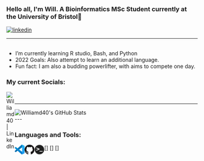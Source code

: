 ### Hello all, I'm Will. A Bioinformatics MSc Student currently at the University of Bristol👋 

[![linkedin](https://img.shields.io/badge/My%20Linkedin-Link-green)](https://www.linkedin.com/in/william-dalessandro/)

---

##

-  I’m currently learning R studio, Bash, and Python
-  2022 Goals: Also attempt to learn an additional language.
-  Fun fact: I am also a budding powerlifter, with aims to compete one day.

### My current Socials:

[<img align="left" alt="Williamd40 | LinkedIn" width="22px" src="https://cdn.jsdelivr.net/npm/simple-icons@v3/icons/linkedin.svg" />][linkedin]

<br />

---

<img align="left" alt="Williamd40's GitHub Stats" src="https://github-readme-stats.Williamd40.vercel.app/api?username=Williamd40&show_icons=true&hide_border=true" />


<br />
---

### Languages and Tools:
[<img align="left" alt="Visual Studio Code" width="26px" src="https://raw.githubusercontent.com/github/explore/80688e429a7d4ef2fca1e82350fe8e3517d3494d/topics/visual-studio-code/visual-studio-code.png" />]
[<img align="left" alt="GitHub" width="26px" src="https://raw.githubusercontent.com/github/explore/78df643247d429f6cc873026c0622819ad797942/topics/github/github.png" />]
[<img align="left" alt="Terminal" width="26px" src="https://raw.githubusercontent.com/github/explore/80688e429a7d4ef2fca1e82350fe8e3517d3494d/topics/terminal/terminal.png" />]


<br />
<br />


[linkedin]: https://www.linkedin.com/in/william-dalessandro/